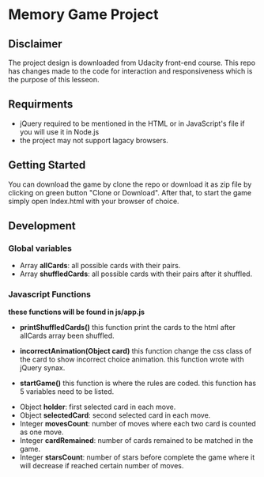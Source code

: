 # Memory Game Project

## Disclaimer
The project design is downloaded from Udacity front-end course.
This repo has changes made to the code for interaction and responsiveness which is the purpose of this lesseon.

## Requirments
* jQuery required to be mentioned in the HTML or in JavaScript's file if you will use it in Node.js
* the project may not support lagacy browsers.

## Getting Started
You can download the game by clone the repo or download it as zip file by clicking on green button "Clone or Download".
After that, to start the game simply open Index.html with your browser of choice.

## Development

### Global variables
* Array __allCards__: all possible cards with their pairs.
* Array __shuffledCards__: all possible cards with their pairs after it shuffled.

### Javascript Functions
__these functions will be found in js/app.js__

* __printShuffledCards()__
this function print the cards to the html after allCards array been shuffled.

* __incorrectAnimation(Object card)__
this function change the css class of the card to show incorrect choice animation.
this function wrote with jQuery synax.

* __startGame()__
this function is where the rules are coded. this function has 5 variables need to be listed.
- Object __holder__: first selected card in each move.
- Object __selectedCard__: second selected card in each move.
- Integer __movesCount__: number of moves where each two card is counted as one move.
- Integer __cardRemained__: number of cards remained to be matched in the game.
- Integer __starsCount__: number of stars before complete the game where it will decrease if reached certain number of moves.